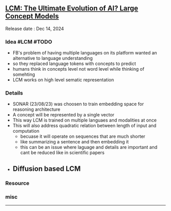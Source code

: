 ## [LCM: The Ultimate Evolution of AI? Large Concept Models](https://youtu.be/y1MG0BCf3UU)
Release date : Dec 14, 2024 
### Idea #LCM #TODO
- FB's problem of having multiple languages on its platform wanted an alternative to language understanding
- so they replaced language tokens with concepts to predict
- humans think in concepts level not word level while thinking of somehting
- LCM works on high level sematic representation

### Details
- SONAR (23/08/23) was choosen to train embedding space for reasoning architecture
- A concept will be represented by a single vector
- This way LCM is trained on multiple languaes and modalities at once
- This will also address quadratic relation between length of input and computation
    - becuase it will operate on sequences that are much shorter
    - like summarizing a sentence and then embedding it
    - this can be an issue where laguage and details are important and cant be reduced like in scientific papers
- Diffusion based LCM
    - 

### Resource


### misc

---
